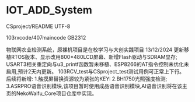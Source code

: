# IOT_ADD_System

CSproject/README UTF-8

103rxcode/407maincode GB2312

物联网农业检测系统，原裸机项目是在校学习与大创实践项目
13/12/2024  更新移植RTOS版本、显示改用800*480LCD屏幕、新增Flash驱动与SDRAM显存;
            USART3相关重定向与u3_printf函数暂未移植、ESP8266的AT指令控制未优化未启用,预计2天内更新。
            103RCV_test与CSproject_test测试用例可正常上下行。
            后续将新增:
                        1.触摸屏替换资源较为紧张的KEY:
                        2.BH1750光照强度检测;
                        3.ASRPRO语音识别模块,该项目暂时使用成品语音识别模块,AI语音识别将在该主页的NekoWaifu_Core项目仓库中实现。


